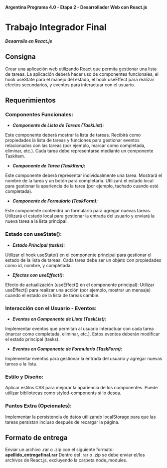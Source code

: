 **Argentina Programa 4.0 - Etapa 2 - Desarrollador Web con React.js**

# Trabajo Integrador Final

**_Desarrollo en React.js_**

## Consigna

Crear una aplicación web utilizando React que permita gestionar una lista de tareas. La aplicación deberá hacer uso de componentes funcionales, el hook useState para el manejo del estado, el hook useEffect para realizar efectos secundarios, y eventos para interactuar con el usuario.

## Requerimientos

### **Componentes Funcionales:**

- **_Componente de Lista de Tareas (TaskList):_**

Este componente deberá mostrar la lista de tareas. Recibirá como propiedades la lista de tareas y funciones para gestionar eventos
relacionados con las tareas (por ejemplo, marcar como completada, eliminar, etc.). Cada tarea debe representarse mediante un componente TaskItem.

- **_Componente de Tarea (TaskItem):_**

Este componente deberá representar individualmente una tarea. Mostrará el nombre de la tarea y un botón para completarla. Utilizará el estado local para gestionar la apariencia de la tarea (por ejemplo, tachado
cuando esté completada).

- **_Componente de Formulario (TaskForm):_**

Este componente contendrá un formulario para agregar nuevas tareas. Utilizará el estado local para gestionar la entrada del usuario y enviará la nueva tarea a la lista principal.

### **Estado con useState():**

- **_Estado Principal (tasks):_**

Utilizar el hook useState() en el componente principal para gestionar el estado de la lista de tareas. Cada tarea debe ser un objeto con propiedades como id, nombre, y completada.

- **_Efectos con useEffect():_**

Efecto de actualización (useEffect() en el componente principal): Utilizar useEffect() para realizar una acción (por ejemplo, mostrar un mensaje) cuando el estado de la lista de tareas cambie.

### **Interacción con el Usuario - Eventos:**

- **_Eventos en Componente de Lista (TaskList):_**

Implementar eventos que permitan al usuario interactuar con cada tarea (marcar como completada, eliminar, etc.). Estos eventos deberán modificar el estado principal (tasks).

- **_Eventos en Componente de Formulario (TaskForm):_**

Implementar eventos para gestionar la entrada del usuario y agregar nuevas tareas a la lista.

### **Estilo y Diseño:**

Aplicar estilos CSS para mejorar la apariencia de los componentes. Puede utilizar bibliotecas como styled-components si lo desea.

### **Puntos Extra (Opcionales):**

Implementar la persistencia de datos utilizando localStorage para que las tareas persistan incluso después de recargar la página.

## Formato de entrega

Enviar un archivo .rar o .zip con el siguiente formato: **apellido_entregafinal.rar**
Dentro del .rar o .zip se debe enviar el/los archivos de React.js, excluyendo la carpeta node_modules.
